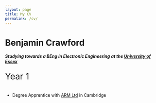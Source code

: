 ```yaml
---
layout: page
title: My CV
permalink: /cv/
---
```


Benjamin Crawford
=================
##### Studying towards a <span class="font-weight-light">BEng in Electronic Engineering</span> at the [University of Essex][essexuni]
<div class="progress" style="height: 50px; margin-bottom: 20px;">
  <div class="progress-bar" role="progressbar" style="width: 33%; font-size: 2em;" aria-valuenow="33" aria-valuemin="0" aria-valuemax="100">Year 1</div>
</div>

+ Degree Apprentice with [ARM Ltd][arm] in Cambridge

[essexuni]:  https://www1.essex.ac.uk/apprenticeships/apprentices/beng-electronic-engineering.aspx
[arm]:       https://www.arm.com/